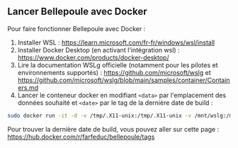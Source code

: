 ## Lancer Bellepoule avec Docker

Pour faire fonctionner Bellepoule avec Docker : 

1) Installer WSL : https://learn.microsoft.com/fr-fr/windows/wsl/install
2) Installer Docker Desktop (en activant l'intégration wsl) : https://www.docker.com/products/docker-desktop/
3) Lire la documentation WSLg officielle (notamment pour les pilotes et environnements supportés) : https://github.com/microsoft/wslg et https://github.com/microsoft/wslg/blob/main/samples/container/Containers.md
4) Lancer le conteneur docker en modifiant `<data>` par l'emplacement des données souhaité et `<date>` par le tag de la dernière date de build : 
```bash
sudo docker run -it -d -v /tmp/.X11-unix:/tmp/.X11-unix -v /mnt/wslg:/mnt/wslg -e DISPLAY=$DISPLAY -e WAYLAND_DISPLAY=$WAYLAND_DISPLAY     -e XDG_RUNTIME_DIR=$XDG_RUNTIME_DIR -e PULSE_SERVER=$PULSE_SERVER -p 8080:8080 -p 8000:8000 -v <data>:/root/ farfeduc/bellepoule:beta-custom-<date>
```
Pour trouver la dernière date de build, vous pouvez aller sur cette page : https://hub.docker.com/r/farfeduc/bellepoule/tags